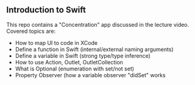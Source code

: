 ## Introduction to Swift

This repo contains a "Concentration" app discussed in the lecture video. 
Covered topics are:
* How to map UI to code in XCode
* Define a function in Swift (internal/external naming arguments)
* Define a variable in Swift (strong type/type inference)
* How to use Action, Outlet, OutletCollection
* What is Optional (enumeration with set/not set)
* Property Observer (how a variable observer "didSet" works
